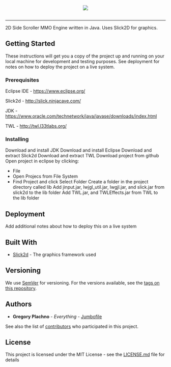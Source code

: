 <div align="center">
  <img src="https://i.imgur.com/ZM4KTZG.png"><br><br>
</div>

-----------------

2D Side Scroller MMO Engine written in Java. Uses Slick2D for graphics.

## Getting Started

These instructions will get you a copy of the project up and running on your local machine for development and testing purposes. See deployment for notes on how to deploy the project on a live system.

### Prerequisites

Eclipse IDE - https://www.eclipse.org/

Slick2d     - http://slick.ninjacave.com/

JDK         - https://www.oracle.com/technetwork/java/javase/downloads/index.html

TWL         - http://twl.l33tlabs.org/

### Installing

Download and install JDK
Download and install Eclipse
Download and extract Slick2d
Download and extract TWL
Download project from github
Open project in eclipse by clicking:
  * File
  * Open Projecs from File System
  * Find Project and click Select Folder
Create a folder in the project directory called lib
Add jinput.jar, lwjgl_util.jar, lwgjl.jar, and slick.jar from slick2d to the lib folder
Add TWL.jar, and TWLEffects.jar from TWL to the lib folder

## Deployment

Add additional notes about how to deploy this on a live system

## Built With

* [Slick2d](http://slick.ninjacave.com/) - The graphics framework used

## Versioning

We use [SemVer](http://semver.org/) for versioning. For the versions available, see the [tags on this repository](https://github.com/your/project/tags). 

## Authors

* **Gregory Plachno** - *Everything* - [Jumbofile](https://github.com/Jumbofile)

See also the list of [contributors](https://github.com/your/project/contributors) who participated in this project.

## License

This project is licensed under the MIT License - see the [LICENSE.md](LICENSE.md) file for details


